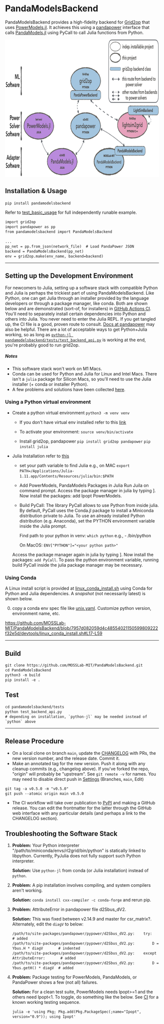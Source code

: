 # PandaModelsBackend

PandaModelsBackend provides a high-fidelity backend for [Grid2op](https://github.com/Grid2op/grid2op) that uses [PowerModels.jl](https://github.com/lanl-ansi/PowerModels.jl). It achieves this using a [pandapower](https://github.com/e2nIEE/pandapower) interface that calls [PandaModels.jl](https://github.com/e2nIEE/PandaModels.jl) using PyCall to call Julia functions from Python.

<img src="https://github.com/MOSSLab-MIT/PandaModelsBackend/blob/main/devtools/power_software_map.png" height=450>

## Installation & Usage

```pip install pandamodelsbackend```

Refer to [test_basic_usage](pandamodelsbackend/tests/test_basic_usage.py) for full independently runable example.

```
import grid2op
import pandapower as pp
from pandamodelsbackend import PandaModelsBackend

...
pp_net = pp.from_json(network_file)  # Load PandaPower JSON
backend = PandaModelsBackend(pp_net)
env = grid2op.make(env_name, backend=backend)
```

-----

## Setting up the Development Environment

For newcomers to Julia, setting up a software stack with compatible Python and Julia is perhaps the trickiest part of using PandaModelsBackend.
Like Python, one can get Julia through an installer provided by the language developers or through a package manager, like conda.
Both are shown below and are demonstrated (sort-of, for installers) in [GitHub Actions CI](.github/workflows/ci.yml).
You'll need to separately install certain dependencies into Python and others into Julia. You never need to enter the Julia REPL.
If you get tangled up, the CI file is a good, proven route to consult.
[Docs at pandapower](https://pandapower.readthedocs.io/en/v2.6.0/opf/powermodels.html) may also be helpful.
There are a lot of acceptable ways to get Python+Julia working, so as long as [`python-jl pandamodelsbackend/tests/test_backend_api.py`](pandamodelsbackend/tests/test_backend_api.py) is working at the end, you're probably good to run grid2op.

##### Notes

* This software stack won't work on M1 Macs.
* Conda can be used for Python and Julia for Linux and Intel Macs. There isn't a `julia` package for Silicon Macs, so you'll need to use the Julia installer (+ conda or installer Python).
* A few problems and solutions have been collected [here](#troubleshooting-the-software-stack).

### Using a Python virtual environment

- Create a python virtual environment
```python3 -m venv venv```

    - If you don't have virtual env installed refer to this [link](https://www.geeksforgeeks.org/python-virtual-environment/)

    - To activate your environment:
    ```source venv/bin/activate```

    - Install grid2op, pandapower
    ```pip install grid2op pandapower```
    ```pip install julia```

- Julia Installation refer to [this](https://docs.julialang.org/en/v1/manual/installation/)

    - set your path variable to find Julia e.g., on MAC
    ```export PATH=/Applications/Julia-1.11.app/Contents/Resources/julia/bin:$PATH```

    - Add PowerModels, PandaModels Packages in Julia
    Run Juila on command prompt. Access the package manager in julia by typing ]. Now install the packages: add Ipopt PowerModels.

    - Build PyCall: The library PyCall allows to use Python from inside julia. By default, PyCall uses the Conda.jl package to install a Miniconda distribution private to Julia. To use an already installed Python distribution (e.g. Anaconda), set the PYTHON environment variable inside the Julia prompt.

        Find path to your python in venv:
        ```which python```
        e.g., <your python path>  - <your venv folder>/bin/python

        On MacOS:
        ```ENV["PYTHON"]="<your python path>"```

     Access the package manager again in julia by typing ]. Now install the packages: ```add PyCall```. To pass the python environment variable, running build PyCall inside the julia package manager may be necessary.

### Using Conda

A Linux install script is provided at [linux_conda_install.sh](devtools/linux_conda_install.sh) using Conda for Python and Julia dependencies. A *snapshot* (not necessarily latest) is shown below.

0. copy a conda env spec file like [unix.yaml](devtools/conda-envs/unix.yaml). Customize python version, environment name, etc.

https://github.com/MOSSLab-MIT/PandaModelsBackend/blob/7957d082059d4c48554021150599809222f32e5d/devtools/linux_conda_install.sh#L17-L59

-----

## Build
```
git clone https://github.com/MOSSLab-MIT/PandaModelsBackend.git
cd PandaModelsBackend
python3 -m build
pip install -e .
```

## Test
```
cd pandamodelsbackend/tests
python test_backend_api.py
# depending on installation, `python-jl` may be needed instead of `python` above
```

-----

## Release Procedure

* On a local clone on branch `main`, update the [CHANGELOG](changelog.md) with PRs, the new version number, and the release date. Commit it.
* Make an annotated tag for the new version. Push it along with any cleanup commits (e.g., changelog above). If you've forked the repo, "origin" will probably be "upstream". See `git remote -v` for names. You may need to disable direct push in [Settings](https://github.com/MOSSLab-MIT/PandaModelsBackend/settings) (Branches, `main`, Edit)
```
git tag -a v0.5.0 -m "v0.5.0"
git push --atomic origin main v0.5.0
```
* The CI workflow will take over publication to [PyPI](https://pypi.org/project/pandamodelsbackend/) and making a GitHub release. You can edit the frontmatter for the latter through the GitHub web interface with any particular details (and perhaps a link to the CHANGELOG section).

## Troubleshooting the Software Stack

1. **Problem:**
   Your Python interpreter "/path/to/miniconda/envs/rl2grid/bin/python"
   is statically linked to libpython. Currently, PyJulia does not fully
   support such Python interpreter.

   **Solution:**
   Use `python-jl` from conda (or Julia installation) instead of `python`.

2. **Problem:**
   A pip installation involves compiling, and system compilers aren't working.

   **Solution:**
   `conda install cxx-compiler -c conda-forge` and rerun pip.

3. **Problem:**
   AttributeError in pandapower file d2Sbus_dV2.

   **Solution:**
   This was fixed between v2.14.9 and master for csr_matrix?. Alternately, edit the `diagV` to below:
   ```
   /path/to/site-packages/pandapower/pypower/d2Sbus_dV2.py:    try:                         # added
   /path/to/site-packages/pandapower/pypower/d2Sbus_dV2.py:        D = Ybus.H * diagV       # indented
   /path/to/site-packages/pandapower/pypower/d2Sbus_dV2.py:    except AttributeError:       # added
   /path/to/site-packages/pandapower/pypower/d2Sbus_dV2.py:        D = Ybus.getH() * diagV  # added
   ```

4. **Problem:**
   Package testing for PowerModels, PandaModels, or PandaPower shows a few (not all) failures.

   **Solution:**
   For a clean test suite, PowerModels needs Ipopt>=1 and the others need Ipopt<1. To toggle, do
   something like the below. See [CI](.github/workflows/ci.yml) for a known working testing sequence.
   ```
   julia -e 'using Pkg; Pkg.add(Pkg.PackageSpec(;name="Ipopt", version="0.9")); using Ipopt'
   ```
